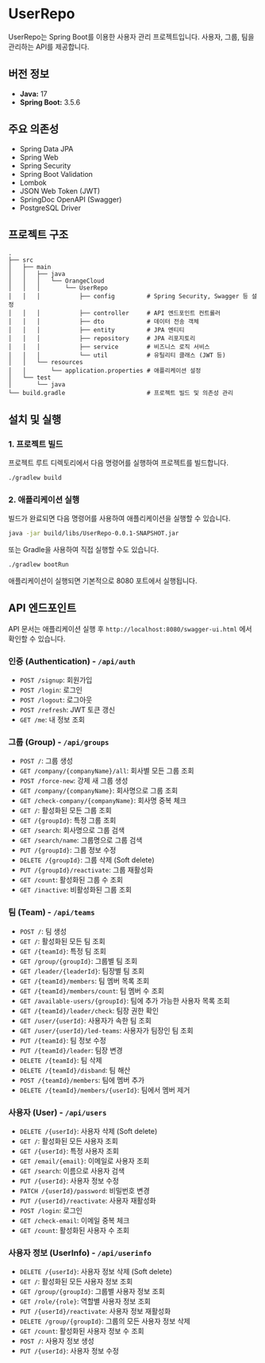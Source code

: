 # UserRepo

UserRepo는 Spring Boot를 이용한 사용자 관리 프로젝트입니다. 사용자, 그룹, 팀을 관리하는 API를 제공합니다.

## 버전 정보

- **Java:** 17
- **Spring Boot:** 3.5.6

## 주요 의존성

- Spring Data JPA
- Spring Web
- Spring Security
- Spring Boot Validation
- Lombok
- JSON Web Token (JWT)
- SpringDoc OpenAPI (Swagger)
- PostgreSQL Driver

## 프로젝트 구조

```
.
├── src
│   ├── main
│   │   ├── java
│   │   │   └── OrangeCloud
│   │   │       └── UserRepo
│   │   │           ├── config         # Spring Security, Swagger 등 설정
│   │   │           ├── controller     # API 엔드포인트 컨트롤러
│   │   │           ├── dto            # 데이터 전송 객체
│   │   │           ├── entity         # JPA 엔티티
│   │   │           ├── repository     # JPA 리포지토리
│   │   │           ├── service        # 비즈니스 로직 서비스
│   │   │           └── util           # 유틸리티 클래스 (JWT 등)
│   │   └── resources
│   │       └── application.properties # 애플리케이션 설정
│   └── test
│       └── java
└── build.gradle                       # 프로젝트 빌드 및 의존성 관리
```

## 설치 및 실행

### 1. 프로젝트 빌드

프로젝트 루트 디렉토리에서 다음 명령어를 실행하여 프로젝트를 빌드합니다.

```bash
./gradlew build
```

### 2. 애플리케이션 실행

빌드가 완료되면 다음 명령어를 사용하여 애플리케이션을 실행할 수 있습니다.

```bash
java -jar build/libs/UserRepo-0.0.1-SNAPSHOT.jar
```

또는 Gradle을 사용하여 직접 실행할 수도 있습니다.

```bash
./gradlew bootRun
```

애플리케이션이 실행되면 기본적으로 8080 포트에서 실행됩니다.

## API 엔드포인트

API 문서는 애플리케이션 실행 후 `http://localhost:8080/swagger-ui.html` 에서 확인할 수 있습니다.

### 인증 (Authentication) - `/api/auth`

- `POST /signup`: 회원가입
- `POST /login`: 로그인
- `POST /logout`: 로그아웃
- `POST /refresh`: JWT 토큰 갱신
- `GET /me`: 내 정보 조회

### 그룹 (Group) - `/api/groups`

- `POST /`: 그룹 생성
- `GET /company/{companyName}/all`: 회사별 모든 그룹 조회
- `POST /force-new`: 강제 새 그룹 생성
- `GET /company/{companyName}`: 회사명으로 그룹 조회
- `GET /check-company/{companyName}`: 회사명 중복 체크
- `GET /`: 활성화된 모든 그룹 조회
- `GET /{groupId}`: 특정 그룹 조회
- `GET /search`: 회사명으로 그룹 검색
- `GET /search/name`: 그룹명으로 그룹 검색
- `PUT /{groupId}`: 그룹 정보 수정
- `DELETE /{groupId}`: 그룹 삭제 (Soft delete)
- `PUT /{groupId}/reactivate`: 그룹 재활성화
- `GET /count`: 활성화된 그룹 수 조회
- `GET /inactive`: 비활성화된 그룹 조회

### 팀 (Team) - `/api/teams`

- `POST /`: 팀 생성
- `GET /`: 활성화된 모든 팀 조회
- `GET /{teamId}`: 특정 팀 조회
- `GET /group/{groupId}`: 그룹별 팀 조회
- `GET /leader/{leaderId}`: 팀장별 팀 조회
- `GET /{teamId}/members`: 팀 멤버 목록 조회
- `GET /{teamId}/members/count`: 팀 멤버 수 조회
- `GET /available-users/{groupId}`: 팀에 추가 가능한 사용자 목록 조회
- `GET /{teamId}/leader/check`: 팀장 권한 확인
- `GET /user/{userId}`: 사용자가 속한 팀 조회
- `GET /user/{userId}/led-teams`: 사용자가 팀장인 팀 조회
- `PUT /{teamId}`: 팀 정보 수정
- `PUT /{teamId}/leader`: 팀장 변경
- `DELETE /{teamId}`: 팀 삭제
- `DELETE /{teamId}/disband`: 팀 해산
- `POST /{teamId}/members`: 팀에 멤버 추가
- `DELETE /{teamId}/members/{userId}`: 팀에서 멤버 제거

### 사용자 (User) - `/api/users`

- `DELETE /{userId}`: 사용자 삭제 (Soft delete)
- `GET /`: 활성화된 모든 사용자 조회
- `GET /{userId}`: 특정 사용자 조회
- `GET /email/{email}`: 이메일로 사용자 조회
- `GET /search`: 이름으로 사용자 검색
- `PUT /{userId}`: 사용자 정보 수정
- `PATCH /{userId}/password`: 비밀번호 변경
- `PUT /{userId}/reactivate`: 사용자 재활성화
- `POST /login`: 로그인
- `GET /check-email`: 이메일 중복 체크
- `GET /count`: 활성화된 사용자 수 조회

### 사용자 정보 (UserInfo) - `/api/userinfo`

- `DELETE /{userId}`: 사용자 정보 삭제 (Soft delete)
- `GET /`: 활성화된 모든 사용자 정보 조회
- `GET /group/{groupId}`: 그룹별 사용자 정보 조회
- `GET /role/{role}`: 역할별 사용자 정보 조회
- `PUT /{userId}/reactivate`: 사용자 정보 재활성화
- `DELETE /group/{groupId}`: 그룹의 모든 사용자 정보 삭제
- `GET /count`: 활성화된 사용자 정보 수 조회
- `POST /`: 사용자 정보 생성
- `PUT /{userId}`: 사용자 정보 수정
